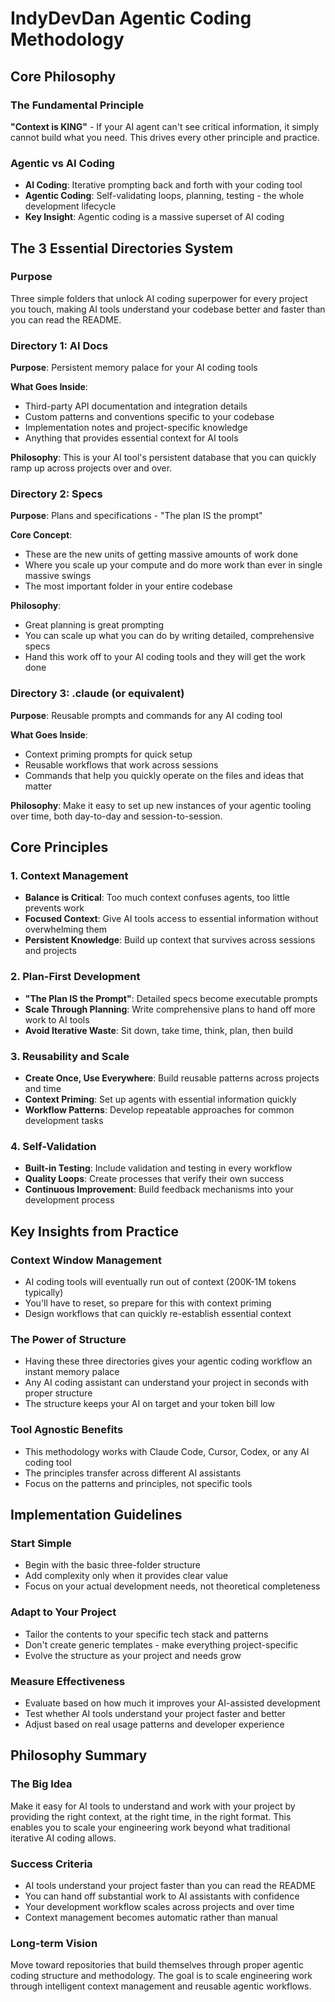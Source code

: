 # IndyDevDan Agentic Coding Methodology

## Core Philosophy

### The Fundamental Principle
**"Context is KING"** - If your AI agent can't see critical information, it simply cannot build what you need. This drives every other principle and practice.

### Agentic vs AI Coding
- **AI Coding**: Iterative prompting back and forth with your coding tool
- **Agentic Coding**: Self-validating loops, planning, testing - the whole development lifecycle
- **Key Insight**: Agentic coding is a massive superset of AI coding

## The 3 Essential Directories System

### Purpose
Three simple folders that unlock AI coding superpower for every project you touch, making AI tools understand your codebase better and faster than you can read the README.

### Directory 1: AI Docs
**Purpose**: Persistent memory palace for your AI coding tools

**What Goes Inside**:
- Third-party API documentation and integration details
- Custom patterns and conventions specific to your codebase
- Implementation notes and project-specific knowledge
- Anything that provides essential context for AI tools

**Philosophy**: This is your AI tool's persistent database that you can quickly ramp up across projects over and over.

### Directory 2: Specs
**Purpose**: Plans and specifications - "The plan IS the prompt"

**Core Concept**: 
- These are the new units of getting massive amounts of work done
- Where you scale up your compute and do more work than ever in single massive swings
- The most important folder in your entire codebase

**Philosophy**: 
- Great planning is great prompting
- You can scale up what you can do by writing detailed, comprehensive specs
- Hand this work off to your AI coding tools and they will get the work done

### Directory 3: .claude (or equivalent)
**Purpose**: Reusable prompts and commands for any AI coding tool

**What Goes Inside**:
- Context priming prompts for quick setup
- Reusable workflows that work across sessions
- Commands that help you quickly operate on the files and ideas that matter

**Philosophy**: Make it easy to set up new instances of your agentic tooling over time, both day-to-day and session-to-session.

## Core Principles

### 1. Context Management
- **Balance is Critical**: Too much context confuses agents, too little prevents work
- **Focused Context**: Give AI tools access to essential information without overwhelming them
- **Persistent Knowledge**: Build up context that survives across sessions and projects

### 2. Plan-First Development
- **"The Plan IS the Prompt"**: Detailed specs become executable prompts
- **Scale Through Planning**: Write comprehensive plans to hand off more work to AI tools
- **Avoid Iterative Waste**: Sit down, take time, think, plan, then build

### 3. Reusability and Scale
- **Create Once, Use Everywhere**: Build reusable patterns across projects and time
- **Context Priming**: Set up agents with essential information quickly
- **Workflow Patterns**: Develop repeatable approaches for common development tasks

### 4. Self-Validation
- **Built-in Testing**: Include validation and testing in every workflow
- **Quality Loops**: Create processes that verify their own success
- **Continuous Improvement**: Build feedback mechanisms into your development process

## Key Insights from Practice

### Context Window Management
- AI coding tools will eventually run out of context (200K-1M tokens typically)
- You'll have to reset, so prepare for this with context priming
- Design workflows that can quickly re-establish essential context

### The Power of Structure
- Having these three directories gives your agentic coding workflow an instant memory palace
- Any AI coding assistant can understand your project in seconds with proper structure
- The structure keeps your AI on target and your token bill low

### Tool Agnostic Benefits
- This methodology works with Claude Code, Cursor, Codex, or any AI coding tool
- The principles transfer across different AI assistants
- Focus on the patterns and principles, not specific tools

## Implementation Guidelines

### Start Simple
- Begin with the basic three-folder structure
- Add complexity only when it provides clear value
- Focus on your actual development needs, not theoretical completeness

### Adapt to Your Project
- Tailor the contents to your specific tech stack and patterns
- Don't create generic templates - make everything project-specific
- Evolve the structure as your project and needs grow

### Measure Effectiveness
- Evaluate based on how much it improves your AI-assisted development
- Test whether AI tools understand your project faster and better
- Adjust based on real usage patterns and developer experience

## Philosophy Summary

### The Big Idea
Make it easy for AI tools to understand and work with your project by providing the right context, at the right time, in the right format. This enables you to scale your engineering work beyond what traditional iterative AI coding allows.

### Success Criteria
- AI tools understand your project faster than you can read the README
- You can hand off substantial work to AI assistants with confidence
- Your development workflow scales across projects and over time
- Context management becomes automatic rather than manual

### Long-term Vision
Move toward repositories that build themselves through proper agentic coding structure and methodology. The goal is to scale engineering work through intelligent context management and reusable agentic workflows.